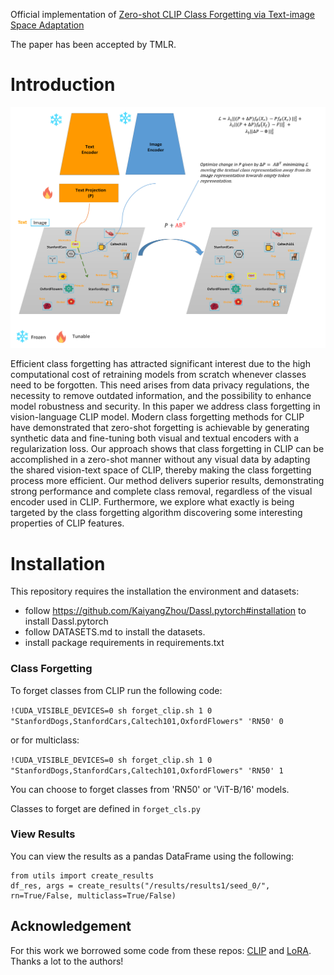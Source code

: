 Official implementation of [Zero-shot CLIP Class Forgetting via Text-image Space Adaptation](https://openreview.net/forum?id=V2SD2uVKEE)

The paper has been accepted by TMLR. 


# Introduction

<img src="assets/fig_method.png" width="700">

Efficient class forgetting has attracted significant interest due to the high computational
cost of retraining models from scratch whenever classes need to be forgotten. This need
arises from data privacy regulations, the necessity to remove outdated information, and the
possibility to enhance model robustness and security.
In this paper we address class forgetting in vision-language CLIP model. Modern class
forgetting methods for CLIP have demonstrated that zero-shot forgetting is achievable by
generating synthetic data and fine-tuning both visual and textual encoders with a regularization loss. 
Our approach shows that class forgetting in CLIP can be accomplished in a
zero-shot manner without any visual data by adapting the shared vision-text space of CLIP,
thereby making the class forgetting process more efficient. Our method delivers superior
results, demonstrating strong performance and complete class removal, regardless of the
visual encoder used in CLIP. Furthermore, we explore what exactly is being targeted by
the class forgetting algorithm discovering some interesting properties of CLIP features. 

# Installation
This repository requires the installation the environment and datasets:

* follow https://github.com/KaiyangZhou/Dassl.pytorch#installation to install Dassl.pytorch
* follow DATASETS.md to install the datasets.
* install package requirements in requirements.txt


### Class Forgetting

To forget classes from CLIP run the following code:

`!CUDA_VISIBLE_DEVICES=0 sh forget_clip.sh 1 0 "StanfordDogs,StanfordCars,Caltech101,OxfordFlowers" 'RN50' 0`

or for multiclass:

`!CUDA_VISIBLE_DEVICES=0 sh forget_clip.sh 1 0 "StanfordDogs,StanfordCars,Caltech101,OxfordFlowers" 'RN50' 1`

You can choose to forget classes from 'RN50' or 'ViT-B/16' models.

Classes to forget are defined in `forget_cls.py`

### View Results

You can view the results as a pandas DataFrame using the following:

```
from utils import create_results
df_res, args = create_results("/results/results1/seed_0/", rn=True/False, multiclass=True/False)
```



## Acknowledgement
For this work we borrowed some code from these repos: [CLIP](https://github.com/openai/CLIP) and [LoRA](https://github.com/microsoft/LoRA/blob/main/loralib/layers.py). Thanks a lot to the authors!